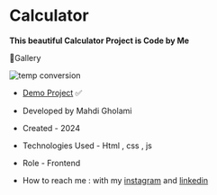 # Calculator

**This beautiful Calculator Project is Code by Me**

📸Gallery

![temp conversion](https://github.com/user-attachments/assets/e06f60a2-42f8-4f72-820c-8c75dfd98fa0)


- [Demo Project](https://mhdigholami.github.io/Calculator/) ✅

- Developed by Mahdi Gholami

- Created - 2024

- Technologies Used - Html , css , js

- Role - Frontend

- How to reach me : with my [instagram](https://www.instagram.com/mahdi_gholami_web) and [linkedin](https://www.linkedin.com/in/mahdi-gholami-developer)

